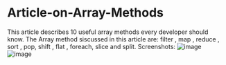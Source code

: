 # Article-on-Array-Methods
This article describes 10 useful array methods every developer should know.
The Array method siscussed in this article are:
filter , map , reduce , sort , pop, shift , flat , foreach, slice and split.
Screenshots:
![image](https://user-images.githubusercontent.com/100562475/219653133-97efdb67-d832-4e8a-919b-e268fe77c728.png)
![image](https://user-images.githubusercontent.com/100562475/219653354-cf23dc5b-b04d-4ab9-a86a-97bbb22c1436.png)
